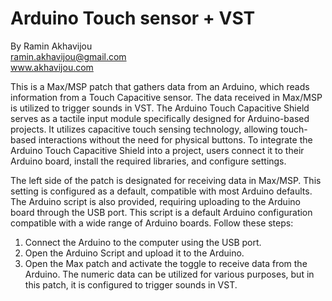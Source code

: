 # Arduino Touch sensor + VST

By Ramin Akhavijou <br>
ramin.akhavijou@gmail.com <br>
www.akhavijou.com

This is a Max/MSP patch that gathers data from an Arduino, which reads information from a Touch Capacitive sensor. The data received in Max/MSP is utilized to trigger sounds in VST. The Arduino Touch Capacitive Shield serves as a tactile input module specifically designed for Arduino-based projects. It utilizes capacitive touch sensing technology, allowing touch-based interactions without the need for physical buttons. To integrate the Arduino Touch Capacitive Shield into a project, users connect it to their Arduino board, install the required libraries, and configure settings.

The left side of the patch is designated for receiving data in Max/MSP. This setting is configured as a default, compatible with most Arduino defaults. The Arduino script is also provided, requiring uploading to the Arduino board through the USB port. This script is a default Arduino configuration compatible with a wide range of Arduino boards. Follow these steps:
1) Connect the Arduino to the computer using the USB port.
2) Open the Arduino Script and upload it to the Arduino.
3) Open the Max patch and activate the toggle to receive data from the Arduino. The numeric data can be utilized for various purposes, but in this patch, it is configured to trigger sounds in VST.
